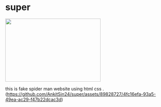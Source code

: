 # super

<img src=(https://github.com/AnkitSin24/super/assets/89828727/4fc16efa-93a5-49ea-ac29-f47b22dcac3d)
 width="300" height="200">



this is fake spider man website using html css .
(https://github.com/AnkitSin24/super/assets/89828727/4fc16efa-93a5-49ea-ac29-f47b22dcac3d)
